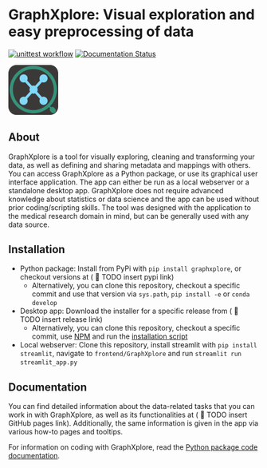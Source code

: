 # GraphXplore: Visual exploration and easy preprocessing of data

[![unittest workflow](https://github.com/UKEIAM/graphxplore/actions/workflows/unittest.yml/badge.svg)](https://github.com/UKEIAM/graphxplore/actions/workflows/unittest.yml)
[![Documentation Status](https://readthedocs.org/projects/graphxplore/badge/?version=latest)](https://graphxplore.readthedocs.io/en/latest/?badge=latest)

<img src="./frontend/GraphXplore/graphxplore_icon.png" alt="drawing" width="100"/>

## About

GraphXplore is a tool for visually exploring, cleaning and transforming your data, as well as defining and sharing 
metadata and mappings with others. You can access GraphXplore as a Python package, or use its graphical user interface 
application. The app can either be run as a local webserver or a standalone desktop app.
GraphXplore does not require advanced knowledge about statistics or data science and the app can be used without prior 
coding/scripting skills. The tool was designed with the application to the medical research domain in mind, but can be 
generally used with any data source. 

## Installation

- Python package: Install from PyPi with `pip install graphxplore`, or checkout versions at ( :hammer: TODO insert pypi link)
  - Alternatively, you can clone this repository, checkout a specific commit and use that version via `sys.path`,
    `pip install -e` or `conda develop`
- Desktop app: Download the installer for a specific release from ( :hammer: TODO insert release link)
  - Alternatively, you can clone this repository, checkout a specific commit, use [NPM](https://www.npmjs.com/) and run 
    the [installation script](./frontend/build_release.sh)
- Local webserver: Clone this repository, install streamlit with `pip install streamlit`, navigate to 
  `frontend/GraphXplore` and run `streamlit run streamlit_app.py`

## Documentation

You can find detailed information about the data-related tasks that you can work in with GraphXplore, as well as its 
functionalities at ( :hammer: TODO insert GitHub pages link). Additionally, the same information is given in the app via various 
how-to pages and tooltips.

For information on coding with GraphXplore, read the [Python package code documentation](https://graphxplore.readthedocs.io).
